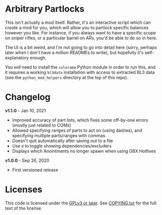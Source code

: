 Arbitrary Partlocks
===================

This isn't actually a mod itself.  Rather, it's an interactive script which can
*create* a mod for you, which will allow you to partlock specific balances
however you like.  For instance, if you always want to have a specific scope
on sniper rifles, or a particular barrel on ARs, you'd be able to do so in
here.

The UI is a bit weird, and I'm not going to go into detail here (sorry, perhaps
later when I don't have a million READMEs to write), but hopefully it's
self-explanatory enough.

You *will* need to install the `colorama` Python module in order to run this,
and it requires a working `bl3data` installation with access to extracted BL3
data (see the `python_mod_helpers` directory at the top of this repo).

Changelog
=========

**v1.1.0** - Jan 10, 2021
 * Improved accuracy of part lists, which fixes some off-by-one errors (mostly
   just related to COMs)
 * Allowed specifying ranges of parts to act on (using dashes), and specifying
   multiple parts/ranges with commas
 * Doesn't quit automatically after saving out to a file
 * Use `d` to toggle showing dependencies/excluders
 * Displays which Anointments no longer spawn when using GBX Hotfixes

**v1.0.0** - Sep 26, 2020
 * First versioned release
 
Licenses
========

This code is licensed under the [GPLv3 or later](https://www.gnu.org/licenses/quick-guide-gplv3.html).
See [COPYING.txt](../../COPYING.txt) for the full text of the license.

